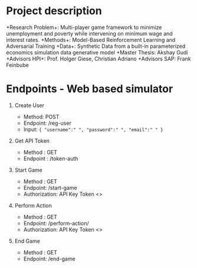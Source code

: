 # Project description
+Research Problem+: Multi-player game framework to minimize unemployment and poverty while intervening on minimum wage and interest rates.
+Methods+: Model-Based Reinforcement Learning and Adversarial Training
+Data+: Synthetic Data from a built-in parameterized economics simulation data generative model
+Master Thesis: Akshay Gudi
+Advisors HPI+: Prof. Holger Giese, Christian Adriano 
+Advisors SAP: Frank Feinbube

# Endpoints - Web based simulator

1. Create User
    * Method: POST
    * Endpoint: /reg-user
    * Input: ```{ "username":" ", "password":" ", "email":" " }```
    
2. Get API Token
    * Method : GET
    * Endpoint : /token-auth

2. Start Game
    * Method : GET
    * Endpoint: /start-game
    * Authorization: API Key  Token <>

3. Perform Action
    * Method : GET
    * Endpoint: /perform-action/<action-value>
    * Authorization: API Key  Token <>
  
4. End Game
    * Method : GET
    * Endpoint: /end-game
